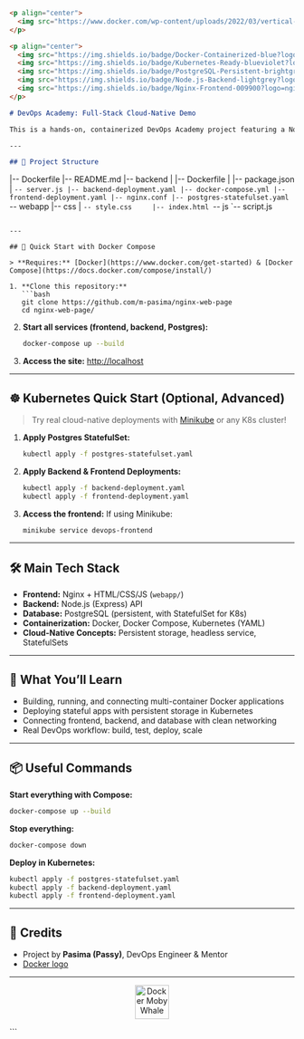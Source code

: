 ```markdown
<p align="center">
  <img src="https://www.docker.com/wp-content/uploads/2022/03/vertical-logo-monochromatic.png" alt="Docker Logo" height="90">
</p>

<p align="center">
  <img src="https://img.shields.io/badge/Docker-Containerized-blue?logo=docker&logoColor=white" alt="Docker Badge"/>
  <img src="https://img.shields.io/badge/Kubernetes-Ready-blueviolet?logo=kubernetes"/>
  <img src="https://img.shields.io/badge/PostgreSQL-Persistent-brightgreen?logo=postgresql"/>
  <img src="https://img.shields.io/badge/Node.js-Backend-lightgrey?logo=node.js"/>
  <img src="https://img.shields.io/badge/Nginx-Frontend-009900?logo=nginx"/>
</p>

# DevOps Academy: Full-Stack Cloud-Native Demo

This is a hands-on, containerized DevOps Academy project featuring a Node.js backend, PostgreSQL database, and a modern Nginx frontend—all orchestrated with Docker Compose and Kubernetes.

---

## 📂 Project Structure

```

\|-- Dockerfile
\|-- README.md
\|-- backend
\|   |-- Dockerfile
\|   |-- package.json
\|   `-- server.js |-- backend-deployment.yaml |-- docker-compose.yml |-- frontend-deployment.yaml |-- nginx.conf |-- postgres-statefulset.yaml
`-- webapp
\|-- css
\|   `-- style.css     |-- index.html
    `-- js
\`-- script.js

````

---

## 🚀 Quick Start with Docker Compose

> **Requires:** [Docker](https://www.docker.com/get-started) & [Docker Compose](https://docs.docker.com/compose/install/)

1. **Clone this repository:**
   ```bash
   git clone https://github.com/m-pasima/nginx-web-page
   cd nginx-web-page/
````

2. **Start all services (frontend, backend, Postgres):**

   ```bash
   docker-compose up --build
   ```

3. **Access the site:**
   [http://localhost](http://localhost)

---

## ☸️ Kubernetes Quick Start (Optional, Advanced)

> Try real cloud-native deployments with [Minikube](https://minikube.sigs.k8s.io/) or any K8s cluster!

1. **Apply Postgres StatefulSet:**

   ```bash
   kubectl apply -f postgres-statefulset.yaml
   ```

2. **Apply Backend & Frontend Deployments:**

   ```bash
   kubectl apply -f backend-deployment.yaml
   kubectl apply -f frontend-deployment.yaml
   ```

3. **Access the frontend:**
   If using Minikube:

   ```bash
   minikube service devops-frontend
   ```

---

## 🛠️ Main Tech Stack

* **Frontend:** Nginx + HTML/CSS/JS (`webapp/`)
* **Backend:** Node.js (Express) API
* **Database:** PostgreSQL (persistent, with StatefulSet for K8s)
* **Containerization:** Docker, Docker Compose, Kubernetes (YAML)
* **Cloud-Native Concepts:** Persistent storage, headless service, StatefulSets

---

## 📖 What You’ll Learn

* Building, running, and connecting multi-container Docker applications
* Deploying stateful apps with persistent storage in Kubernetes
* Connecting frontend, backend, and database with clean networking
* Real DevOps workflow: build, test, deploy, scale

---

## 📦 Useful Commands

**Start everything with Compose:**

```bash
docker-compose up --build
```

**Stop everything:**

```bash
docker-compose down
```

**Deploy in Kubernetes:**

```bash
kubectl apply -f postgres-statefulset.yaml
kubectl apply -f backend-deployment.yaml
kubectl apply -f frontend-deployment.yaml
```

---

## 🙌 Credits

* Project by **Pasima (Passy)**, DevOps Engineer & Mentor
* [Docker logo](https://www.docker.com/company/newsroom/media-resources/)

---

<p align="center">
  <img src="https://www.docker.com/wp-content/uploads/2022/03/Moby-logo.png" alt="Docker Moby Whale" height="60">
</p>
```

